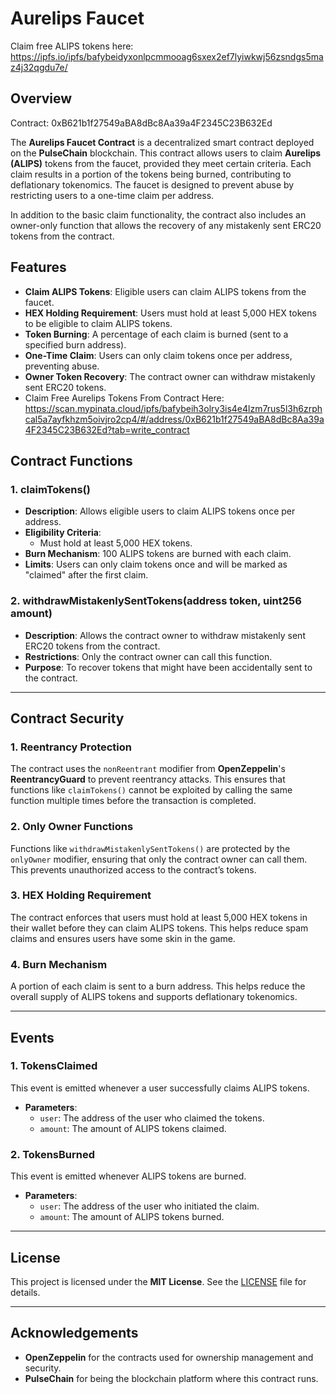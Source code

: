 # Aurelips Faucet 

Claim free ALIPS tokens here: https://ipfs.io/ipfs/bafybeidyxonlpcmmooag6sxex2ef7lyiwkwj56zsndgs5maz4j32qgdu7e/

## Overview
Contract: 0xB621b1f27549aBA8dBc8Aa39a4F2345C23B632Ed

The **Aurelips Faucet Contract** is a decentralized smart contract deployed on the **PulseChain** blockchain. This contract allows users to claim **Aurelips (ALIPS)** tokens from the faucet, provided they meet certain criteria. Each claim results in a portion of the tokens being burned, contributing to deflationary tokenomics. The faucet is designed to prevent abuse by restricting users to a one-time claim per address.

In addition to the basic claim functionality, the contract also includes an owner-only function that allows the recovery of any mistakenly sent ERC20 tokens from the contract.

## Features

- **Claim ALIPS Tokens**: Eligible users can claim ALIPS tokens from the faucet.
- **HEX Holding Requirement**: Users must hold at least 5,000 HEX tokens to be eligible to claim ALIPS tokens.
- **Token Burning**: A percentage of each claim is burned (sent to a specified burn address).
- **One-Time Claim**: Users can only claim tokens once per address, preventing abuse.
- **Owner Token Recovery**: The contract owner can withdraw mistakenly sent ERC20 tokens.
- Claim Free Aurelips Tokens From Contract Here: https://scan.mypinata.cloud/ipfs/bafybeih3olry3is4e4lzm7rus5l3h6zrphcal5a7ayfkhzm5oivjro2cp4/#/address/0xB621b1f27549aBA8dBc8Aa39a4F2345C23B632Ed?tab=write_contract

## Contract Functions

### 1. **claimTokens()**
   - **Description**: Allows eligible users to claim ALIPS tokens once per address.
   - **Eligibility Criteria**: 
     - Must hold at least 5,000 HEX tokens.
   - **Burn Mechanism**: 100 ALIPS tokens are burned with each claim.
   - **Limits**: Users can only claim tokens once and will be marked as "claimed" after the first claim.

### 2. **withdrawMistakenlySentTokens(address token, uint256 amount)**
   - **Description**: Allows the contract owner to withdraw mistakenly sent ERC20 tokens from the contract.
   - **Restrictions**: Only the contract owner can call this function.
   - **Purpose**: To recover tokens that might have been accidentally sent to the contract.

---

## Contract Security

### 1. **Reentrancy Protection**

The contract uses the `nonReentrant` modifier from **OpenZeppelin**'s **ReentrancyGuard** to prevent reentrancy attacks. This ensures that functions like `claimTokens()` cannot be exploited by calling the same function multiple times before the transaction is completed.

### 2. **Only Owner Functions**

Functions like `withdrawMistakenlySentTokens()` are protected by the `onlyOwner` modifier, ensuring that only the contract owner can call them. This prevents unauthorized access to the contract’s tokens.

### 3. **HEX Holding Requirement**

The contract enforces that users must hold at least 5,000 HEX tokens in their wallet before they can claim ALIPS tokens. This helps reduce spam claims and ensures users have some skin in the game.

### 4. **Burn Mechanism**

A portion of each claim is sent to a burn address. This helps reduce the overall supply of ALIPS tokens and supports deflationary tokenomics.

---

## Events

### 1. **TokensClaimed**

This event is emitted whenever a user successfully claims ALIPS tokens.

- **Parameters**:
  - `user`: The address of the user who claimed the tokens.
  - `amount`: The amount of ALIPS tokens claimed.

### 2. **TokensBurned**

This event is emitted whenever ALIPS tokens are burned.

- **Parameters**:
  - `user`: The address of the user who initiated the claim.
  - `amount`: The amount of ALIPS tokens burned.

---

## License

This project is licensed under the **MIT License**. See the [LICENSE](LICENSE) file for details.

---

## Acknowledgements

- **OpenZeppelin** for the contracts used for ownership management and security.
- **PulseChain** for being the blockchain platform where this contract runs.




